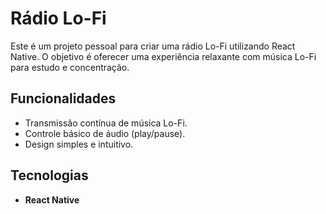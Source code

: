 ﻿
# Rádio Lo-Fi

Este é um projeto pessoal para criar uma rádio Lo-Fi utilizando React Native. O objetivo é oferecer uma experiência relaxante com música Lo-Fi para estudo e concentração.

## Funcionalidades

- Transmissão contínua de música Lo-Fi.
- Controle básico de áudio (play/pause).
- Design simples e intuitivo.

## Tecnologias

- **React Native**
